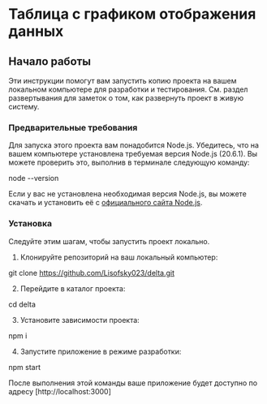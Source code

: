 
# Таблица с графиком отображения данных

## Начало работы

Эти инструкции помогут вам запустить копию проекта на вашем локальном компьютере для разработки и тестирования. См. раздел развертывания для заметок о том, как развернуть проект в живую систему.

### Предварительные требования

Для запуска этого проекта вам понадобится Node.js. Убедитесь, что на вашем компьютере установлена требуемая версия Node.js (20.6.1). Вы можете проверить это, выполнив в терминале следующую команду:

node --version

Если у вас не установлена необходимая версия Node.js, вы можете скачать и установить её с [официального сайта Node.js](https://nodejs.org/).

### Установка

Следуйте этим шагам, чтобы запустить проект локально.

1. Клонируйте репозиторий на ваш локальный компьютер:

git clone https://github.com/Lisofsky023/delta.git

2. Перейдите в каталог проекта:

cd delta

3. Установите зависимости проекта:

npm i

4. Запустите приложение в режиме разработки:

npm start

После выполнения этой команды ваше приложение будет доступно по адресу [http://localhost:3000]
